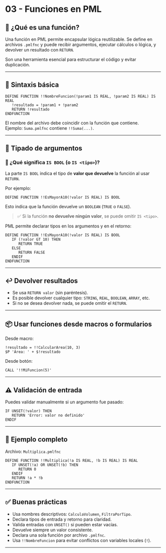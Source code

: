 
# 03 - Funciones en PML

## 📌 ¿Qué es una función?

Una función en PML permite encapsular lógica reutilizable. Se define en archivos `.pmlfnc` y puede recibir argumentos, ejecutar cálculos o lógica, y devolver un resultado con `RETURN`.

Son una herramienta esencial para estructurar el código y evitar duplicación.

---

## 📄 Sintaxis básica

```pml
DEFINE FUNCTION !!NombreFuncion(!param1 IS REAL, !param2 IS REAL) IS REAL
   !resultado = !param1 + !param2
   RETURN !resultado
ENDFUNCTION
```

El nombre del archivo debe coincidir con la función que contiene.  
Ejemplo: `Suma.pmlfnc` contiene `!!Suma(...)`.

---

## 🧪 Tipado de argumentos

### 📘 ¿Qué significa `IS BOOL` (o `IS <tipo>`)?

La parte `IS BOOL` indica el tipo de **valor que devuelve** la función al usar `RETURN`.

Por ejemplo:

```pml
DEFINE FUNCTION !!EsMayorA10(!valor IS REAL) IS BOOL
```

Esto indica que la función devuelve un `BOOLEAN` (`TRUE` o `FALSE`).

> ✅ Si la función **no devuelve ningún valor**, se puede omitir `IS <tipo>`.


PML permite declarar tipos en los argumentos y en el retorno:

```pml
DEFINE FUNCTION !!EsMayorA10(!valor IS REAL) IS BOOL
   IF (!valor GT 10) THEN
      RETURN TRUE
   ELSE
      RETURN FALSE
   ENDIF
ENDFUNCTION
```

---

## ↩️ Devolver resultados

- Se usa `RETURN valor` (sin paréntesis).
- Es posible devolver cualquier tipo: `STRING`, `REAL`, `BOOLEAN`, `ARRAY`, etc.
- Si no se desea devolver nada, se puede omitir el `RETURN`.

---

## 📦 Usar funciones desde macros o formularios

Desde macro:
```pml
!resultado = !!CalcularArea(10, 3)
$P 'Área: ' + $!resultado
```

Desde botón:
```pml
CALL '!!MiFuncion(5)'
```

---

## ⚠️ Validación de entrada

Puedes validar manualmente si un argumento fue pasado:

```pml
IF UNSET(!valor) THEN
   RETURN 'Error: valor no definido'
ENDIF
```

---

## 🔄 Ejemplo completo

Archivo: `Multiplica.pmlfnc`
```pml
DEFINE FUNCTION !!Multiplica(!a IS REAL, !b IS REAL) IS REAL
   IF UNSET(!a) OR UNSET(!b) THEN
      RETURN 0
   ENDIF
   RETURN !a * !b
ENDFUNCTION
```

---

## ✅ Buenas prácticas

- Usa nombres descriptivos: `CalculaVolumen`, `FiltraPorTipo`.
- Declara tipos de entrada y retorno para claridad.
- Valida entradas con `UNSET()` si pueden estar vacías.
- Devuelve siempre un valor consistente.
- Declara una sola función por archivo `.pmlfnc`.
- Usa `!!NombreFuncion` para evitar conflictos con variables locales (`!`).

---


